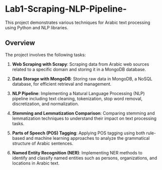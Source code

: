 # Lab1-Scraping-NLP-Pipeline-

This project demonstrates various techniques for Arabic text processing using Python and NLP libraries.

## Overview

The project involves the following tasks:

1. **Web Scraping with Scrapy**: Scraping data from Arabic web sources related to a specific domain and storing it in a MongoDB database.

2. **Data Storage with MongoDB**: Storing raw data in MongoDB, a NoSQL database, for efficient retrieval and management.

3. **NLP Pipeline**: Implementing a Natural Language Processing (NLP) pipeline including text cleaning, tokenization, stop word removal, discretization, and normalization.

4. **Stemming and Lemmatization Comparison**: Comparing stemming and lemmatization techniques to understand their impact on text processing tasks.

5. **Parts of Speech (POS) Tagging**: Applying POS tagging using both rule-based and machine learning approaches to analyze the grammatical structure of Arabic sentences.

6. **Named Entity Recognition (NER)**: Implementing NER methods to identify and classify named entities such as persons, organizations, and locations in Arabic text.
